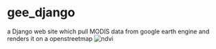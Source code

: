 # gee_django
a Django web site which pull MODIS data from google earth engine and renders it on a openstreetmap
![ndvi](https://user-images.githubusercontent.com/34920304/112349811-1a7b9d00-8cda-11eb-9a9f-f29fb910f709.PNG)
